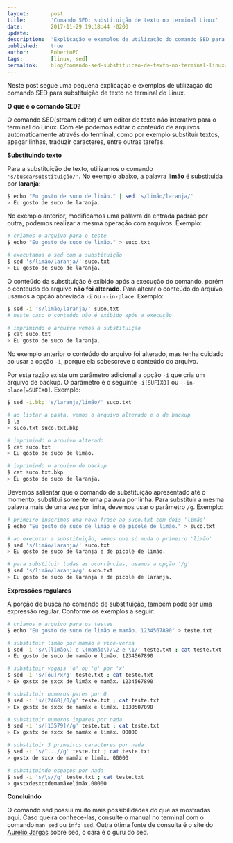 ```yaml
---
layout:	      post
title:	      'Comando SED: substituição de texto no terminal Linux'
date:	      2017-11-29 19:18:44 -0200
update:  
description:  'Explicação e exemplos de utilização do comando SED para substituição de texto no terminal do Linux.'
published:    true
author:	      RobertoPC
tags:	      [linux, sed]
permalink:    blog/comando-sed-substituicao-de-texto-no-terminal-linux/
---
```


Neste post segue uma pequena explicação e exemplos de utilização do comando SED para substituição de texto no terminal do Linux.

**O que é o comando SED?**

O comando SED(stream editor) é um editor de texto não interativo para o terminal do Linux.
Com ele podemos editar o conteúdo de arquivos automaticamente através do terminal, como por exemplo substituir textos, apagar linhas, traduzir caracteres, entre outras tarefas.

**Substituindo texto**

Para a substituição de texto, utilizamos o comando <code>'s/busca/substituição/'</code>. No exemplo abaixo, a palavra **limão** é substituida por **laranja**:

```bash
$ echo "Eu gosto de suco de limão." | sed 's/limão/laranja/'
> Eu gosto de suco de laranja.
```

No exemplo anterior, modificamos uma palavra da entrada padrão por outra, podemos realizar a mesma operação com arquivos. Exemplo:

```bash
# criamos o arquivo para o teste
$ echo "Eu gosto de suco de limão." > suco.txt

# executamos o sed com a substituição
$ sed 's/limão/laranja/' suco.txt
> Eu gosto de suco de laranja.
```

O conteúdo da substituição é exibido após a execução do comando, porém o conteúdo do arquivo **não foi alterado**. Para alterar o conteúdo do arquivo, usamos a opção abreviada <code>-i</code> ou <code>--in-place</code>. Exemplo:

```bash
$ sed -i 's/limão/laranja/' suco.txt
# neste caso o conteúdo não é exibido após a execução 

# imprimindo o arquivo vemos a substituição
$ cat suco.txt
> Eu gosto de suco de laranja.
```

No exemplo anterior o conteúdo do arquivo foi alterado, mas tenha cuidado ao usar a opção <code>-i</code>, porque ela sobescreve o conteúdo do arquivo.

Por esta razão existe um parâmetro adicional a opção <code>-i</code> que cria um arquivo de backup. O parâmetro é o seguinte <code>-i[SUFIXO]</code> ou <code>--in-place[=SUFIXO]</code>. Exemplo:

```bash
$ sed -i.bkp 's/laranja/limão/' suco.txt

# ao listar a pasta, vemos o arquivo alterado e o de backup
$ ls
> suco.txt suco.txt.bkp

# imprimindo o arquivo alterado
$ cat suco.txt
> Eu gosto de suco de limão.

# imprimindo o arquivo de backup
$ cat suco.txt.bkp
> Eu gosto de suco de laranja.
```

Devemos salientar que o comando de substituição apresentado até o momento, substitui somente uma palavra por linha. Para substituir a mesma palavra mais de uma vez por linha, devemos usar o parâmetro <code>/g</code>. Exemplo:

```bash
# primeiro inserimos uma nova frase ao suco.txt com dois 'limão'
$ echo "Eu gosto de suco de limão e de picolé de limão." > suco.txt

# ao executar a substituição, vemos que só muda o primeiro 'limão'
$ sed 's/limão/laranja/' suco.txt
> Eu gosto de suco de laranja e de picolé de limão.

# para substituir todas as ocorrências, usamos a opção '/g'
$ sed 's/limão/laranja/g' suco.txt
> Eu gosto de suco de laranja e de picolé de laranja.
```
**Expressões regulares**

A porção de busca no comando de substituição, também pode ser uma expressão regular. Conforme os exemplos a seguir:

```bash
# criamos o arquivo para os testes
$ echo "Eu gosto de suco de limão e mamão. 1234567890" > teste.txt

# substituir limão por mamão e vice-versa
$ sed -i 's/\(limão\) e \(mamão\)/\2 e \1/' teste.txt ; cat teste.txt
> Eu gosto de suco de mamão e limão. 1234567890

# substituir vogais 'o' ou 'u' por 'x'
$ sed -i 's/[ou]/x/g' teste.txt ; cat teste.txt
> Ex gxstx de sxcx de limãx e mamãx. 1234567890

# substituir numeros pares por 0
$ sed -i 's/[2468]/0/g' teste.txt ; cat teste.txt
> Ex gxstx de sxcx de mamãx e limãx. 1030507090

# substituir numeros impares por nada
$ sed -i 's/[13579]//g' teste.txt ; cat teste.txt
> Ex gxstx de sxcx de mamãx e limãx. 00000

# substituir 3 primeiros caracteres por nada
$ sed -i 's/^...//g' teste.txt ; cat teste.txt
> gxstx de sxcx de mamãx e limãx. 00000

# substituindo espaços por nada
$ sed -i 's/\s//g' teste.txt ; cat teste.txt
> gxstxdesxcxdemamãxelimãx.00000
```
**Concluindo**

O comando sed possui muito mais possibilidades do que as mostradas aqui. Caso queira conhece-las, consulte o manual no terminal com o comando <code>man sed</code> ou <code>info sed</code>.
Outra ótima fonte de consulta é o site do [Aurelio Jargas](http://aurelio.net/sed/) sobre sed, o cara é o guru do sed.
